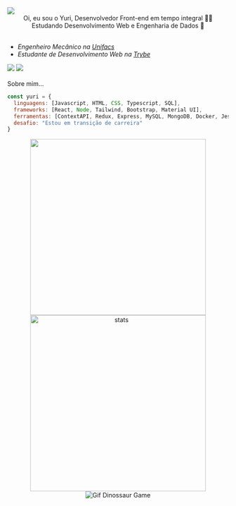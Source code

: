 <img src="https://raw.githubusercontent.com/gist/yvasconcellos/e3264a8d31e2f3d9c2292e5ed62887c5/raw/48fba3d4bfc0a2681aeccf7c5fae7f58607e5613/githubheader.svg"/>
<div align="center">Oi, eu sou o Yuri, Desenvolvedor Front-end em tempo integral 👨‍💻 Estudando Desenvolvimento Web e Engenharia de Dados 🚀</div> 
<br />

<ul>
  <li><em>Engenheiro Mecânico na <a href="http://https://www.unifacs.br/">Unifacs</a></em></li>
  <li><em>Estudante de Desenvolvimento Web na <a href="https://www.betrybe.com/">Trybe</a></em></li>
</ul>

<div> 
  <a href="https://www.linkedin.com/in/yvasconcellos/"><img src="https://img.shields.io/badge/-LinkedIn-0ba2be?style=for-the-badge&logo=linkedin&logoColor=white" target="_blank"></a> 
  </a>
  <a href="https://yvasconcellos.vercel.app/"><img src="https://img.shields.io/badge/-Portfolio-000000?style=for-the-badge&logo=Github&logoColor=ffffff&link=yvasconcellos.github.io"></a> 
</div>

<br />
Sobre mim...  

```javascript
const yuri = {
  linguagens: [Javascript, HTML, CSS, Typescript, SQL],
  frameworks: [React, Node, Tailwind, Bootstrap, Material UI],
  ferramentas: [ContextAPI, Redux, Express, MySQL, MongoDB, Docker, Jest, Mocha, Chai, Sinon],
  desafio: "Estou em transição de carreira"
}
```


<div style="display: inline-block" align="center">
<a href="https://github.com/yvasconcellos">
  <img align="center" width="400px" src="https://github-readme-stats.vercel.app/api?username=yvasconcellos&hide=issues,contribs=true&theme=dark&include_all_commits=true&count_private=false" />
</a> 
  
<a href="https://github.com/yvasconcellos">
  <img align="center" width="400px" src="https://github-readme-stats.vercel.app/api/top-langs/?username=yvasconcellos&hide_border=true&layout=compact&theme=dark" alt="stats" />
</a>  
</div>
<div align="center">
<img align="center" src="https://mir-s3-cdn-cf.behance.net/project_modules/max_1200/4ff07986208593.5d9a654e92f36.gif" alt="Gif Dinossaur Game" />
</div>
